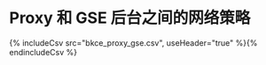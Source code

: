 # Proxy 和 GSE 后台之间的网络策略

{% includeCsv src="bkce_proxy_gse.csv", useHeader="true" %}{% endincludeCsv %}
